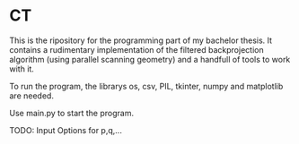 # CT
This is the ripository for the programming part of my bachelor thesis. It contains a rudimentary implementation of the filtered backprojection algorithm (using parallel scanning geometry) and a handfull of tools to work with it.

To run the program, the librarys os, csv, PIL, tkinter, numpy and matplotlib are needed.

Use main.py to start the program.

TODO: Input Options for p,q,...
